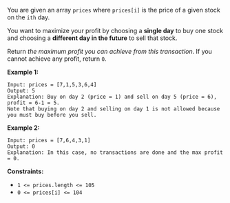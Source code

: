 You are given an array `prices` where `prices[i]` is the price of a given
stock on the `ith` day.

You want to maximize your profit by choosing a **single day** to buy one stock
and choosing a **different day in the future** to sell that stock.

Return _the maximum profit you can achieve from this transaction_. If you
cannot achieve any profit, return `0`.



**Example 1:**

    
    
    Input: prices = [7,1,5,3,6,4]
    Output: 5
    Explanation: Buy on day 2 (price = 1) and sell on day 5 (price = 6), profit = 6-1 = 5.
    Note that buying on day 2 and selling on day 1 is not allowed because you must buy before you sell.
    

**Example 2:**

    
    
    Input: prices = [7,6,4,3,1]
    Output: 0
    Explanation: In this case, no transactions are done and the max profit = 0.
    



**Constraints:**

  * `1 <= prices.length <= 105`
  * `0 <= prices[i] <= 104`

